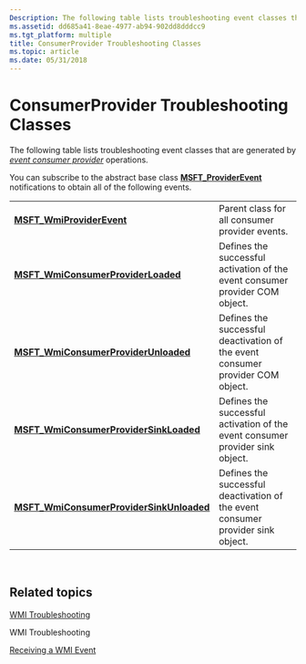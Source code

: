 ```yaml
---
Description: The following table lists troubleshooting event classes that are generated by event consumer provider operations.
ms.assetid: dd685a41-8eae-4977-ab94-902dd8dddcc9
ms.tgt_platform: multiple
title: ConsumerProvider Troubleshooting Classes
ms.topic: article
ms.date: 05/31/2018
---
```


# ConsumerProvider Troubleshooting Classes

The following table lists troubleshooting event classes that are generated by [*event consumer provider*](gloss-e.md) operations.

You can subscribe to the abstract base class [**MSFT\_ProviderEvent**](/previous-versions/windows/desktop/wmisystemprov/msft-wmiessevent) notifications to obtain all of the following events.



|                                                                                                 |                                                                                 |
|-------------------------------------------------------------------------------------------------|---------------------------------------------------------------------------------|
| [**MSFT\_WmiProviderEvent**](/previous-versions/windows/desktop/wmisystemprov/msft-wmiproviderevent)                               | Parent class for all consumer provider events.                                  |
| [**MSFT\_WmiConsumerProviderLoaded**](/previous-versions/windows/desktop/wmisystemprov/msft-wmiconsumerproviderloaded)             | Defines the successful activation of the event consumer provider COM object.    |
| [**MSFT\_WmiConsumerProviderUnloaded**](/previous-versions/windows/desktop/wmisystemprov/msft-wmiconsumerproviderunloaded)         | Defines the successful deactivation of the event consumer provider COM object.  |
| [**MSFT\_WmiConsumerProviderSinkLoaded**](/previous-versions/windows/desktop/wmisystemprov/msft-wmiconsumerprovidersinkloaded)     | Defines the successful activation of the event consumer provider sink object.   |
| [**MSFT\_WmiConsumerProviderSinkUnloaded**](/previous-versions/windows/desktop/wmisystemprov/msft-wmiconsumerprovidersinkunloaded) | Defines the successful deactivation of the event consumer provider sink object. |



 

## Related topics

<dl> <dt>

[WMI Troubleshooting](wmi-troubleshooting.md)
</dt> <dt>

WMI Troubleshooting
</dt> <dt>

[Receiving a WMI Event](receiving-a-wmi-event.md)
</dt> </dl>

 

 